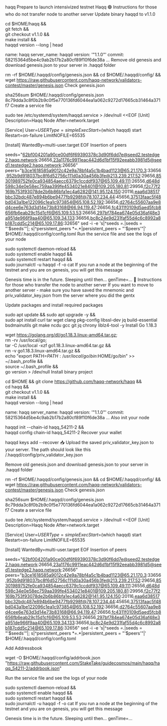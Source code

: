 haqq
Prepare to launch intensivized testnet Haqq
🟢 Instructions for those who do not transfer node to another server
Update binary haqqd to v1.1.0

cd $HOME/haqq && \
git fetch && \
git checkout v1.1.0 && \
make install && \
haqqd version --long | head

name: haqq
server_name: haqqd
version: '"1.1.0"'
commit: 58215364d5be4c9ab2b17b2a80cf89f10f6de38a
...
Remove old genesis and download genesis.json to your server in .haqqd folder

rm -rf $HOME/.haqqd/config/genesis.json && cd $HOME/.haqqd/config/ && wget https://raw.githubusercontent.com/haqq-network/validators-contest/master/genesis.json
Check genesis.json

sha256sum $HOME/.haqqd/config/genesis.json
8c79dda3c8f0b2b9c0f5e770136fd6044ea1a062c9272d17665cb31464a371f7
Create a service file

sudo tee /etc/systemd/system/haqqd.service > /dev/null <<EOF
[Unit]
Description=Haqq Node
After=network.target

[Service]
User=$USER
Type=simple
ExecStart=$(which haqqd) start
Restart=on-failure
LimitNOFILE=65535

[Install]
WantedBy=multi-user.target
EOF
Insertion of peers

seeds="62bf004201a90ce00df6f69390378c3d90f6dd7e@seed2.testedge2.haqq.network:26656,23a1176c9911eac442d6d1bf15f92eeabb3981d5@seed1.testedge2.haqq.network:26656"
peers="b3ce1618585a9012c42e9a78bf4a5c1b4bad1123@65.21.170.3:33656,952b9d918037bc8f6d52756c111d0a30a456b3fe@213.239.217.52:29656,85301989752fe0ca934854aecc6379c1ccddf937@65.109.49.111:26556,d648d598c34e0e58ec759aa399fe4534021e8401@109.205.180.81:29956,f2c77f2169b753f93078de2b6b86bfa1ec4a6282@141.95.124.150:20116,eaa6d38517bbc32bdc487e894b6be9477fb9298f@78.107.234.44:45656,37513faac5f48bd043a1be122096c1ea1c973854@65.108.52.192:36656,d2764c55607aa9e8d4cee6e763d3d14e73b83168@66.94.119.47:26656,fc4311f0109d5aed5fcb8656fb6eab29c15d1cf6@65.109.53.53:26656,297bf784ea674e05d36af48e3a951de966f9aa40@65.109.34.133:36656,bc8c24e9d231faf55d4c6c8992a8b187cdd5c214@65.109.17.86:32656"
sed -i -e 's|^seeds *=.*|seeds = "'$seeds'"|; s|^persistent_peers *=.*|persistent_peers = "'$peers'"|' $HOME/.haqqd/config/config.toml
Run the service file and see the logs of your node

sudo systemctl daemon-reload && \
sudo systemctl enable haqqd && \
sudo systemctl restart haqqd && \
sudo journalctl -u haqqd -f -o cat
If you run a node at the beginning of the testnet and you are on genesis, you will get this message

Genesis time is in the future. Sleeping until then... genTime=...
🔴 Instructions for those who transfer the node to another server
If you want to move to another server - make sure you have saved the mnemonic and priv_validator_key.json from the server where you did the gentx

Update packages and install required packages

sudo apt update && sudo apt upgrade -y && \
sudo apt install curl tar wget clang pkg-config libssl-dev jq build-essential bsdmainutils git make ncdu gcc git jq chrony liblz4-tool -y
Install Go 1.18.3

wget https://golang.org/dl/go1.18.3.linux-amd64.tar.gz; \
rm -rv /usr/local/go; \
tar -C /usr/local -xzf go1.18.3.linux-amd64.tar.gz && \
rm -v go1.18.3.linux-amd64.tar.gz && \
echo "export PATH=$PATH:/usr/local/go/bin:$HOME/go/bin" >> ~/.bash_profile && \
source ~/.bash_profile && \
go version > /dev/null
Install binary project

cd $HOME && git clone https://github.com/haqq-network/haqq && \
cd haqq && \
git checkout v1.1.0 && \
make install && \
haqqd version --long | head

name: haqq
server_name: haqqd
version: '"1.1.0"'
commit: 58215364d5be4c9ab2b17b2a80cf89f10f6de38a
...
Also init your node

haqqd init <YOURMONIKER> --chain-id haqq_54211-2 && \
haqqd config chain-id haqq_54211-2
Recover your wallet

haqqd keys add <YOURWALLET> --recover
📥 Upload the saved priv_validator_key.json to your server. The path should look like this /.haqqd/config/priv_validator_key.json

Remove old genesis.json and download genesis.json to your server in .haqqd folder

rm -rf $HOME/.haqqd/config/genesis.json && cd $HOME/.haqqd/config/ && wget https://raw.githubusercontent.com/haqq-network/validators-contest/master/genesis.json
Check genesis.json

sha256sum $HOME/.haqqd/config/genesis.json
8c79dda3c8f0b2b9c0f5e770136fd6044ea1a062c9272d17665cb31464a371f7
Create a service file

sudo tee /etc/systemd/system/haqqd.service > /dev/null <<EOF
[Unit]
Description=Haqq Node
After=network.target

[Service]
User=$USER
Type=simple
ExecStart=$(which haqqd) start
Restart=on-failure
LimitNOFILE=65535

[Install]
WantedBy=multi-user.target
EOF
Insertion of peers

seeds="62bf004201a90ce00df6f69390378c3d90f6dd7e@seed2.testedge2.haqq.network:26656,23a1176c9911eac442d6d1bf15f92eeabb3981d5@seed1.testedge2.haqq.network:26656"
peers="b3ce1618585a9012c42e9a78bf4a5c1b4bad1123@65.21.170.3:33656,952b9d918037bc8f6d52756c111d0a30a456b3fe@213.239.217.52:29656,85301989752fe0ca934854aecc6379c1ccddf937@65.109.49.111:26556,d648d598c34e0e58ec759aa399fe4534021e8401@109.205.180.81:29956,f2c77f2169b753f93078de2b6b86bfa1ec4a6282@141.95.124.150:20116,eaa6d38517bbc32bdc487e894b6be9477fb9298f@78.107.234.44:45656,37513faac5f48bd043a1be122096c1ea1c973854@65.108.52.192:36656,d2764c55607aa9e8d4cee6e763d3d14e73b83168@66.94.119.47:26656,fc4311f0109d5aed5fcb8656fb6eab29c15d1cf6@65.109.53.53:26656,297bf784ea674e05d36af48e3a951de966f9aa40@65.109.34.133:36656,bc8c24e9d231faf55d4c6c8992a8b187cdd5c214@65.109.17.86:32656"
sed -i -e 's|^seeds *=.*|seeds = "'$seeds'"|; s|^persistent_peers *=.*|persistent_peers = "'$peers'"|' $HOME/.haqqd/config/config.toml

Add Addressbook

wget -O $HOME/.haqqd/config/addrbook.json "https://raw.githubusercontent.com/StakeTake/guidecosmos/main/haqq/haqq_54211-2/addrbook.json"

Run the service file and see the logs of your node

sudo systemctl daemon-reload && \
sudo systemctl enable haqqd && \
sudo systemctl restart haqqd && \
sudo journalctl -u haqqd -f -o cat
If you run a node at the beginning of the testnet and you are on genesis, you will get this message

Genesis time is in the future. Sleeping until then... genTime=...
